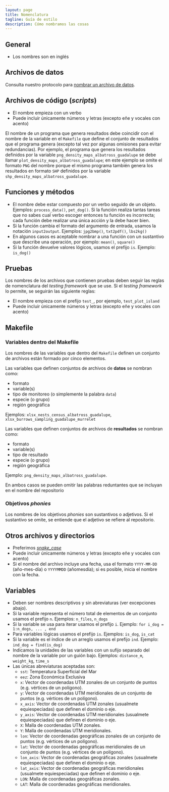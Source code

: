 ```yaml
---
layout: page
title: Nomenclatura
tagline: Guía de estilo
description: Cómo nombramos las cosas
---
```


## General

- Los nombres son en inglés

## Archivos de datos

Consulta nuestro protocolo para [nombrar un archivo de
datos](../protocolo_basico/nomenclatura.html).

## Archivos de código (_scripts_)

- El nombre empieza con un verbo
- Puede incluir únicamente números y letras (excepto eñe y vocales con acento)

El nombre de un programa que genera resultados debe coincidir con el nombre de la variable en el
`Makefile` que define el conjunto de resultados que el programa genera (excepto tal vez por algunas
omisiones para evitar redundancias). Por ejemplo, el programa que genera los resultados definidos
por la variable `png_density_maps_albatross_guadalupe` se debe llamar
`plot_density_maps_albatross_guadalupe`; en este ejemplo se omite el formato `PNG` del nombre porque
el mismo programa también genera los resultados en formato `SHP` definidos por la variable
`shp_density_maps_albatross_guadalupe`.

## Funciones y métodos

- El nombre debe estar compuesto por un verbo seguido de un objeto. Ejemplos: `process_data()`,
  `pet_dog()`. Si la función realiza tantas tareas que no sabes cual verbo escoger entonces tu
  función es incorrecta; cada función debe realizar una única acción y la debe hacer bien.
- Si la función cambia el formato del argumento de entrada, usamos la notación `input2output`.
  Ejemplos: `jpg2bmp()`, `txt2pdf()`, `lbs2kg()`
- En algunos casos es aceptable nombrar a una función con un sustantivo que describe una operación,
  por ejemplo: `mean()`, `square()`
- Si la función devuelve valores lógicos, usamos el prefijo `is`. Ejemplo: `is_dog()`

## Pruebas

Los nombres de los archivos que contienen pruebas deben seguir las reglas de nomenclatura del
_testing framework_ que se use. Si el _testing framework_ lo permite, se seguirán las siguiente
reglas:

- El nombre empieza con el prefijo `test_`, por ejemplo, `test_plot_island`
- Puede incluir únicamente números y letras (excepto eñe y vocales con acento)

## Makefile

### Variables dentro del Makefile

Los nombres de las variables que dentro del `Makefile` definen un conjunto de archivos están formado
por cinco elementos.

Las variables que definen conjuntos de archivos de **datos** se nombran como:

- formato
- variable(s)
- tipo de monitoreo (o simplemente la palabra `data`)
- especie (o grupo)
- región geográfica

Ejemplos: `xlsx_nests_census_albatross_guadalupe`, `xlsx_burrows_sampling_guadalupe_murrelet`

Las variables que definen conjuntos de archivos de **resultados** se nombran como:

- formato
- variable(s)
- tipo de resultado
- especie (o grupo)
- región geográfica

Ejemplo: `png_density_maps_albatross_guadalupe`.

En ambos casos se pueden omitir las palabras reduntantes que se incluyan en el nombre del
repositorio

### Objetivos _phonies_

Los nombres de los objetivos _phonies_ son sustantivos o adjetivos. Si el sustantivo se omite, se
entiende que el adjetivo se refiere al repositorio.

## Otros archivos y directorios

- Preferimos [_snake_case_](https://en.wikipedia.org/wiki/Snake_case)
- Puede incluir únicamente números y letras (excepto eñe y vocales con acento)
- Si el nombre del archivo incluye una fecha, usa el formato `YYYY-MM-DD` (año-mes-día) o `YYYYMMDD`
  (añomesdía); si es posible, inicia el nombre con la fecha.

## Variables

- Deben ser nombres descriptivos y sin abreviaturas (ver excepciones abajo).
- Si la variable representa el número total de elementos de un conjunto usamos el prefijo `n`.
  Ejemplos: `n_files`, `n_dogs`
- Si la variable se usa para iterar usamos el prefijo `i`. Ejemplo: `for i_dog = 1:n_dogs, ... ,
  end`
- Para variables lógicas usamos el prefijo `is`. Ejemplos: `is_dog`, `is_cat`
- Si la variable es el índice de un arreglo usamos el prefijo `ind`. Ejemplo: `ind_dog =
  find(is_dog)`
- Indicamos la unidades de las variables con un sufijo separado del nombre de la variable por un
  guión bajo. Ejemplos: `distance_m`, `weight_kg`, `time_s`
- Las únicas abreviaturas aceptadas son:
    - `sst`: Temperatura Superficial del Mar
    - `eez`: Zona Económica Exclusiva
    - `x`: Vector de coordenadas UTM zonales de un conjunto de puntos (e.g. vértices de un
      polígono).
    - `y`: Vector de coordenadas UTM meridionales de un conjunto de puntos (e.g. vértices de un
      polígono).
    - `x_axis`: Vector de coordenadas UTM zonales (usualmete equiespeciadas) que definen el dominio
      o eje.
    - `y_axis`: Vector de coordenadas UTM meridionales (usualmete equiespeciadas) que definen el
      dominio o eje.
    - `X`: Malla de coordenadas UTM zonales.
    - `Y`: Malla de coordenadas UTM meridionales.
    - `lon`: Vector de coordenadas geográficas zonales de un conjunto de puntos (e.g. vértices de un
      polígono).
    - `lat`: Vector de coordenadas geográficas meridionales de un conjunto de puntos (e.g. vértices
      de un polígono).
    - `lon_axis`: Vector de coordenadas geográficas zonales (usualmete equiespeciadas) que definen
      el dominio o eje.
    - `lat_axis`: Vector de coordenadas geográficas meridionales (usualmete equiespeciadas) que
      definen el dominio o eje.
    - `LON`: Malla de coordenadas geográficas zonales.
    - `LAT`: Malla de coordenadas geográficas meridionales.
